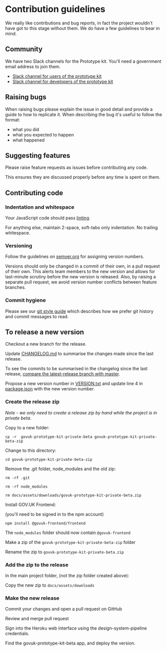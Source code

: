 # Contribution guidelines

We really like contributions and bug reports, in fact the project wouldn't have got to this stage without them.
We do have a few guidelines to bear in mind.

## Community

We have two Slack channels for the Prototype kit. You'll need a government email address to join them.

* [Slack channel for users of the prototype kit](https://ukgovernmentdigital.slack.com/messages/prototype-kit/)
* [Slack channel for developers of the prototype kit](https://ukgovernmentdigital.slack.com/messages/prototype-kit-dev/)

## Raising bugs

When raising bugs please explain the issue in good detail and provide a guide to how to replicate it.
When describing the bug it's useful to follow the format:

- what you did
- what you expected to happen
- what happened

## Suggesting features

Please raise feature requests as issues before contributing any code.

This ensures they are discussed properly before any time is spent on them.

## Contributing code

### Indentation and whitespace

Your JavaScript code should pass [linting](docs/linting.md).

For anything else, maintain 2-space, soft-tabs only indentation. No trailing whitespace.

### Versioning

Follow the guidelines on [semver.org](http://semver.org/) for assigning version
numbers.

Versions should only be changed in a commit of their own, in a pull request of
their own. This alerts team members to the new version and allows for
last-minute scrutiny before the new version is released. Also, by raising a
separate pull request, we avoid version number conflicts between feature
branches.

### Commit hygiene

Please see our [git style guide](https://github.com/alphagov/styleguides/blob/master/git.md)
which describes how we prefer git history and commit messages to read.

## To release a new version

Checkout a new branch for the release.

Update [CHANGELOG.md](https://github.com/alphagov/govuk_prototype_kit/blob/master/CHANGELOG.md) to summarise the changes made since the last release.

To see the commits to be summarised in the changelog since the last release, [compare the latest-release branch with master](https://github.com/alphagov/govuk_prototype_kit/compare/latest-release...master).

Propose a new version number in [VERSION.txt](https://github.com/alphagov/govuk_prototype_kit/blob/master/VERSION.txt) and update line 4 in [package.json](https://github.com/alphagov/govuk_prototype_kit/blob/master/package.json#L4) with the new version number.

### Create the release zip

_Note - we only need to create a release zip by hand while the project is in private beta._

Copy to a new folder:

`cp -r  govuk-prototype-kit-private-beta govuk-prototype-kit-private-beta-zip`

Change to this directory:

`cd govuk-prototype-kit-private-beta-zip`

Remove the .git folder, node_modules and the old zip:

`rm -rf .git`

`rm -rf node_modules`

`rm docs/assets/downloads/govuk-prototype-kit-private-beta.zip `

Install GOV.UK Frontend:

(you'll need to be signed in to the npm account)

`npm install @govuk-frontend/frontend`

The `node_modules` folder should now contain `@govuk-frontend`

Make a zip of the `govuk-prototype-kit-private-beta-zip` folder

Rename the zip to `govuk-prototype-kit-private-beta.zip`

### Add the zip to the release

In the main project folder, (not the zip folder created above):

Copy the new zip to `docs/assets/downloads`

### Make the new release

Commit your changes and open a pull request on GitHub

Review and merge pull request

Sign into the Heroku web interface using the design-system-pipeline credentials.

Find the govuk-prototype-kit-beta app, and deploy the version.
